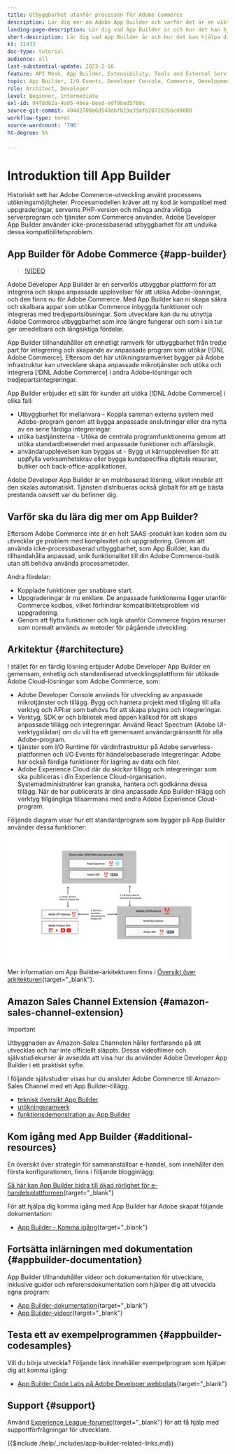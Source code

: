 ```yaml
---
title: Utbyggbarhet utanför processen för Adobe Commerce
description: Lär dig mer om Adobe App Builder och varför det är en viktig aspekt av utökningsbarhet utanför processen.
landing-page-description: Lär dig vad App Builder är och hur det kan hjälpa dig med utvecklingsstrategier för Adobe Commerce.
short-description: Lär dig vad App Builder är och hur det kan hjälpa dig med utvecklingsstrategier för Adobe Commerce.
kt: 11433
doc-type: tutorial
audience: all
last-substantial-update: 2023-2-16
feature: API Mesh, App Builder, Extensibility, Tools and External Services, Backend Development
topic: App Builder, I/O Events, Developer Console, Commerce, Development, Integrations
role: Architect, Developer
level: Beginner, Intermediate
exl-id: 94f8d82a-4a95-46ea-8eed-edf9bed5760c
source-git-commit: 404d2708a6d540d6fb19a33afb20726356cd8000
workflow-type: tm+mt
source-wordcount: '796'
ht-degree: 5%

---
```


# Introduktion till App Builder

Historiskt sett har Adobe Commerce-utveckling använt processens utökningsmöjligheter. Processmodellen kräver att ny kod är kompatibel med uppgraderingar, serverns PHP-version och många andra viktiga serverprogram och tjänster som Commerce använder. Adobe Developer App Builder använder icke-processbaserad utbyggbarhet för att undvika dessa kompatibilitetsproblem.

## App Builder för Adobe Commerce {#app-builder}

>[!VIDEO](https://video.tv.adobe.com/v/3412839?quality=12&learn=on)

Adobe Developer App Builder är en serverlös utbyggbar plattform för att integrera och skapa anpassade upplevelser för att utöka Adobe-lösningar, och den finns nu för Adobe Commerce. Med App Builder kan ni skapa säkra och skalbara appar som utökar Commerce inbyggda funktioner och integreras med tredjepartslösningar. Som utvecklare kan du nu utnyttja Adobe Commerce utbyggbarhet som inte längre fungerar och som i sin tur ger omedelbara och långsiktiga fördelar.

App Builder tillhandahåller ett enhetligt ramverk för utbyggbarhet från tredje part för integrering och skapande av anpassade program som utökar [!DNL Adobe Commerce]. Eftersom det här utökningsramverket bygger på Adobe infrastruktur kan utvecklare skapa anpassade mikrotjänster och utöka och integrera [!DNL Adobe Commerce] i andra Adobe-lösningar och tredjepartsintegreringar.

App Builder erbjuder ett sätt för kunder att utöka [!DNL Adobe Commerce] i olika fall:

* Utbyggbarhet för mellanvara - Koppla samman externa system med Adobe-program genom att bygga anpassade anslutningar eller dra nytta av en serie färdiga integreringar.
* utöka bastjänsterna - Utöka de centrala programfunktionerna genom att utöka standardbeteendet med anpassade funktioner och affärslogik.
* användarupplevelsen kan byggas ut - Bygg ut kärnupplevelsen för att uppfylla verksamhetskrav eller bygga kundspecifika digitala resurser, butiker och back-office-applikationer.

Adobe Developer App Builder är en molnbaserad lösning, vilket innebär att den skalas automatiskt. Tjänsten distribueras också globalt för att ge bästa prestanda oavsett var du befinner dig.

## Varför ska du lära dig mer om App Builder?

Eftersom Adobe Commerce inte är en helt SAAS-produkt kan koden som du utvecklar ge problem med komplexitet och uppgradering. Genom att använda icke-processbaserad utbyggbarhet, som App Builder, kan du tillhandahålla anpassad, unik funktionalitet till din Adobe Commerce-butik utan att behöva använda processmetoder.

Andra fördelar:

* Kopplade funktioner ger snabbare start.
* Uppgraderingar är nu enklare. De anpassade funktionerna ligger utanför Commerce kodbas, vilket förhindrar kompatibilitetsproblem vid uppgradering.
* Genom att flytta funktioner och logik utanför Commerce frigörs resurser som normalt används av metoder för pågående utveckling.

## Arkitektur {#architecture}

I stället för en färdig lösning erbjuder Adobe Developer App Builder en gemensam, enhetlig och standardiserad utvecklingsplattform för utökade Adobe Cloud-lösningar som Adobe Commerce, som:

* Adobe Developer Console används för utveckling av anpassade mikrotjänster och tillägg. Bygg och hantera projekt med tillgång till alla verktyg och API:er som behövs för att skapa plugins och integreringar.
* Verktyg, SDK:er och bibliotek med öppen källkod för att skapa anpassade tillägg och integreringar. Använd React Spectrum (Adobe UI-verktygslådan) om du vill ha ett gemensamt användargränssnitt för alla Adobe-program.
* tjänster som I/O Runtime för värdinfrastruktur på Adobe serverless-plattformen och I/O Events för händelsebaserade integreringar. Adobe har också färdiga funktioner för lagring av data och filer.
* Adobe Experience Cloud där du skickar tillägg och integreringar som ska publiceras i din Experience Cloud-organisation. Systemadministratörer kan granska, hantera och godkänna dessa tillägg. När de har publicerats är dina anpassade App Builder-tillägg och verktyg tillgängliga tillsammans med andra Adobe Experience Cloud-program.

Följande diagram visar hur ett standardprogram som bygger på App Builder använder dessa funktioner:

![Arkitektur](/help/assets/app-builder/app-builder-architecture.jpeg)

Mer information om App Builder-arkitekturen finns i [Översikt över arkitekturen](https://developer.adobe.com/app-builder/docs/guides/){target="_blank"}.

## Amazon Sales Channel Extension {#amazon-sales-channel-extension}

>[!IMPORTANT]
>
>Utbyggnaden av Amazon-Sales Channelen håller fortfarande på att utvecklas och har inte officiellt släppts.  Dessa videofilmer och självstudiekurser är avsedda att visa hur du använder Adobe Developer App Builder i ett praktiskt syfte.

I följande självstudier visas hur du ansluter Adobe Commerce till Amazon-Sales Channel med ett App Builder-tillägg.

* [teknisk översikt App Builder](../app-builder/app-builder-technical-overview.md)
* [utökningsramverk](../app-builder/extensibility-framework-commerce-eventing.md)
* [funktionsdemonstration av App Builder](../app-builder/app-builder-functional-demonstration.md)

## Kom igång med App Builder {#additional-resources}

En översikt över strategin för sammanställbar e-handel, som innehåller den första konfigurationen, finns i följande blogginlägg:

[Så här kan App Builder bidra till ökad rörlighet för e-handelsplattformen](https://business.adobe.com/blog/how-to/how-app-builder-helps-you-implement-a-composable-commerce-strategy){target="_blank"}

För att hjälpa dig komma igång med App Builder har Adobe skapat följande dokumentation:

* [App Builder - Komma igång](https://developer.adobe.com/app-builder/docs/getting_started/){target="_blank"}

## Fortsätta inlärningen med dokumentation {#appbuilder-documentation}

App Builder tillhandahåller videor och dokumentation för utvecklare, inklusive guider och referensdokumentation som hjälper dig att utveckla egna program:

* [App Builder-dokumentation](https://developer.adobe.com/app-builder/docs/overview/){target="_blank"}
* [App Builder-videor](https://www.youtube.com/playlist?list=PLcVEYUqU7VRfDij-Jbjyw8S8EzW073F_o){target="_blank"}

## Testa ett av exempelprogrammen {#appbuilder-codesamples}

Vill du börja utveckla? Följande länk innehåller exempelprogram som hjälper dig att komma igång:

* [App Builder Code Labs på Adobe Developer webbplats](https://developer.adobe.com/app-builder/docs/resources/){target="_blank"}

## Support {#support}

Använd [Experience League-forumet](https://experienceleaguecommunities.adobe.com/t5/app-builder/ct-p/project-firefly){target="_blank"} för att få hjälp med supportförfrågningar för utvecklare.

{{$include /help/_includes/app-builder-related-links.md}}
